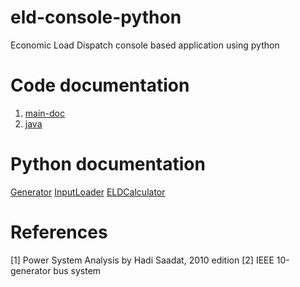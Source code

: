 # eld-console-python
Economic Load Dispatch console based application using python


# Code documentation
1. [main-doc](https://sree2011.github.io/eld-console-main-doc/)
2. [java](https://sree2011.github.io/eld-console-java/)


# Python documentation

[Generator](./docs/src/Generator.html)
[InputLoader](./docs/src/InputLoader.html)
[ELDCalculator](./docs/src/ELDCalculator.html)

# References
[1] Power System Analysis by Hadi Saadat, 2010 edition
[2] IEEE 10-generator bus system